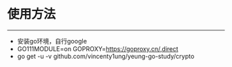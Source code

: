 # 使用方法
---
* 安装go环境，自行google
* GO111MODULE=on GOPROXY=https://goproxy.cn/,direct 
* go get -u -v github.com/vincenty1ung/yeung-go-study/crypto